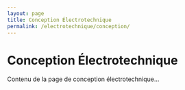 ```yaml
---
layout: page
title: Conception Électrotechnique
permalink: /electrotechnique/conception/
---
```


# Conception Électrotechnique

Contenu de la page de conception électrotechnique... 